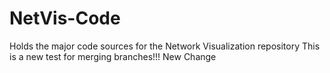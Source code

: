 # NetVis-Code
Holds the major code sources for the Network Visualization repository 
This is a new test for merging branches!!!
New Change